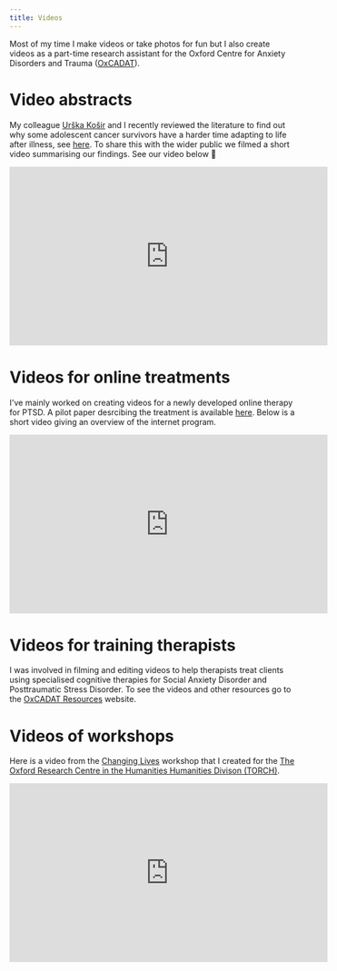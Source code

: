```yaml
---
title: Videos
---
```


Most of my time I make videos or take photos for fun but I also create videos as a part-time research assistant for the Oxford Centre for Anxiety Disorders and Trauma ([OxCADAT](https://www.psy.ox.ac.uk/research/oxford-centre-for-anxiety-disorders-and-trauma)).

# Video abstracts

My colleague [Urška Košir](https://twitter.com/UrskaKosir) and I recently reviewed the literature to find out why some adolescent cancer survivors have a harder time adapting to life after illness, see [here](https://onlinelibrary.wiley.com/doi/full/10.1002/cnr2.1168).
To share this with the wider public we filmed a short video summarising our findings.
See our video below :movie_camera:

<iframe width="560" height="315" src="https://www.youtube.com/embed/4SBjIkFNAGQ" frameborder="0" allow="accelerometer; autoplay; encrypted-media; gyroscope; picture-in-picture" allowfullscreen></iframe>

# Videos for online treatments

I've mainly worked on creating videos for a newly developed online therapy for PTSD.
A pilot paper desrcibing the treatment is available [here](https://www.tandfonline.com/doi/abs/10.3402/ejpt.v7.31019?needAccess=true#). 
Below is a short video giving an overview of the internet program. 

<iframe width="560" height="315" src="https://www.youtube.com/embed/SE_CIynHlbI" frameborder="0" allow="accelerometer; autoplay; encrypted-media; gyroscope; picture-in-picture" allowfullscreen></iframe>

# Videos for training therapists

I was involved in filming and editing videos to help therapists treat clients using specialised cognitive therapies for Social Anxiety Disorder and Posttraumatic Stress Disorder.
To see the videos and other resources go to the [OxCADAT Resources](https://oxcadatresources.com/) website.

# Videos of workshops

Here is a video from the [Changing Lives](https://www.torch.ox.ac.uk/event/changing-lives-0) workshop that I created for the [The Oxford Research Centre in the Humanities Humanities Divison (TORCH)](https://www.torch.ox.ac.uk/). 

<iframe width="560" height="315" src="https://www.youtube.com/embed/DgIbg_qu4m4" frameborder="0" allow="accelerometer; autoplay; encrypted-media; gyroscope; picture-in-picture" allowfullscreen></iframe>
